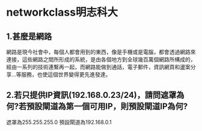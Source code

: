 # networkclass明志科大

## 1.甚麼是網路 
網路是現今社會中，每個人都會用到的東西，像是手機或是電腦，都會透過網路來連接，這些網路之間所形成的系統，是由各個地方到全球幾百萬個網路所構成的，經由一系列的技術連繫再一起，而網路能做到通話，電子郵件，資訊網頁和盪案分享...等服務，也使這個世界變得更先進發達。
## 2.若只提供IP資訊(192.168.0.23/24)，請問遮罩為何?若預設閘道為第一個可用IP，則預設閘道IP為何?
遮罩為255.255.255.0
預設閘道為192.168.0.1
